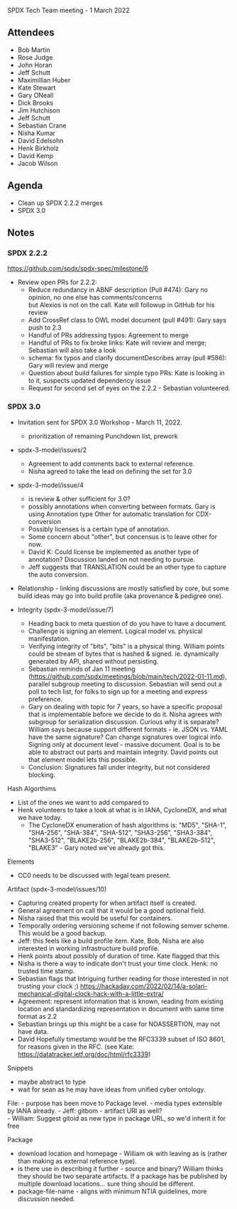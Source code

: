 SPDX Tech Team meeting - 1 March 2022

## Attendees
* Bob Martin
* Rose Judge
* John Horan
* Jeff Schutt
* Maximillian Huber
* Kate Stewart
* Gary ONeall
* Dick Brooks
* Jim Hutchison
* Jeff Schutt
* Sebastian Crane
* Nisha Kumar
* David Edelsohn
* Henk Birkholz
* David Kemp
* Jacob Wilson

## Agenda
* Clean up SPDX 2.2.2 merges
* SPDX 3.0 

## Notes
### SPDX 2.2.2
https://github.com/spdx/spdx-spec/milestone/6
* Review open PRs for 2.2.2:
    * Reduce redundancy in ABNF description (Pull #474): Gary no opinion, no one else has comments/concerns  
    but Alexios is not on the call. Kate will followup in GitHub for his review
    * Add CrossRef class to OWL model document (pull #491): Gary says push to 2.3
    * Handful of PRs addressing typos: Agreement to merge
    * Handful of PRs to fix broke links: Kate will review and merge; Sebastian will also take a look 
    * schema: fix typos and clarify documentDescribes array (pull #586): Gary will review and merge
    * Question about build failures for simple typo PRs: Kate is looking in to it, suspects updated dependency issue
    * Request for second set of eyes on the 2.2.2 - Sebastian volunteered. 

### SPDX 3.0
* Invitation sent for SPDX 3.0 Workshop - March 11, 2022.
  * prioritization of remaining Punchdown list,  prework

* spdx-3-model/issues/2
   * Agreement to add comments back to external reference.   
   * Nisha agreed to take the lead on defining the set for 3.0
   
*  spdx-3-model/issue/4
   * is review & other sufficient for 3.0?  
   * possibly annotations when converting between formats.   Gary is using Annotation type Other for automatic translation for CDX-conversion
   * Possibly licenses is a certain type of annotation.
   * Some concern about "other",  but concensus is to leave other for now.
   * David K:  Could license be implemented as another type of annotation?    Discussion landed on not needing to pursue. 
   * Jeff suggests that TRANSLATION could be an other type to capture the auto conversion. 

* Relationship - linking discussions are mostly satisfied by core, but some build ideas may go into build profile (aka provenance & pedigree one).

* Integrity (spdx-3-model/issue/7)
  * Heading back to meta question of do you have to have a document.
  * Challenge is signing an element.  Logical model vs. physical manifestation.   
  * Verifying integrity of "bits",  "bits" is a physical thing.   William points could be stream of bytes that is hashed & signed.   ie. dynamically generated by API,  shared without persisting. 
  * Sebastian reminds of Jan 11 meeting (https://github.com/spdx/meetings/blob/main/tech/2022-01-11.md),  parallel subgroup meeting to discussion.    Sebastian will send out a poll to tech list, for folks to sign up for a meeting and express preference. 
  * Gary on dealing with topic for 7 years,  so have a specific proposal that is implementable before we decide to do it.    Nisha agrees with subgroup for serialization discussion.   Curious why it is separate?   William says because support different formats - ie. JSON vs. YAML have the same signature?   Can change signatures over logical info.   Signing only at document level - massive document.   Goal is to be able to abstract out parts and maintain integrity.   David points out that element model lets this possible. 
  * Conclusion:  Signatures fall under integrity, but not considered blocking. 

Hash Algorthims
* List of the ones we want to add compared to 
* Henk volunteers to take a look at what is in IANA, CycloneDX, and what we have today. 
  * The CycloneDX enumeration of hash algorithms is: "MD5", "SHA-1", "SHA-256", "SHA-384", "SHA-512",  "SHA3-256", "SHA3-384", "SHA3-512", "BLAKE2b-256", "BLAKE2b-384", "BLAKE2b-512", "BLAKE3" - Gary noted we've already got this. 

Elements
* CC0 needs to be discussed with legal team present.

Artifact (spdx-3-model/issues/10)
* Capturing created property for when artifact itself is created.
* General agreement on call that it would be a good optional field. 
* Nisha raised that this would be useful for containers.
* Temporally ordering versioning scheme if not following semver scheme.    This would be a good backup.
* Jeff:  this feels like a build profile item.    Kate, Bob, Nisha are also interested in working infrastructure build profile.   
* Henk points about possibly of duration of time.   Kate flagged that this 
* Nisha is there a way to indicate don't trust your time clock.  Henk: no trusted time stamp. 
* Sebastian flags that Intriguing further reading for those interested in not trusting your clock ;) https://hackaday.com/2022/02/14/a-solari-mechanical-digital-clock-hack-with-a-little-extra/
* Agreement:  represent information that is known,  reading from existing location and standardizing representation in document with same time format as 2.2
* Sebastian brings up this might be a case for NOASSERTION,  may not have data. 
* David Hopefully timestamp would be the RFC3339 subset of ISO 8601, for reasons given in the RFC. (see Kate: https://datatracker.ietf.org/doc/html/rfc3339)

Snippets
- maybe abstract to type
- wait for sean as he may have ideas from unified cyber ontology.

File: 
    - purpose has been move to Package level.
    - media types extensible by IANA already. 
    - Jeff: gitbom - artifact URI as well?  
    - William: Suggest gitoid as new type in package URL, so we'd inherit it for free

Package
  - download location and homepage - William ok with leaving as is (rather than making as external reference type). 
  - is there use in describing it further - source and binary?   William thinks they should be two separate artifacts.   If a package has be published by multiple download locations... sure thing should be different. 
  - package-file-name - aligns with minimum NTIA guidelines,  more discussion needed. 
  
